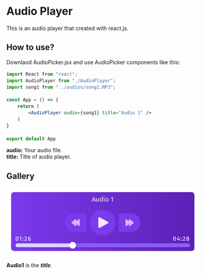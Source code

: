# Audio Player
This is an audio player that created with react.js.

## How to use?
Downlaod AudioPicker.jsx and use AudioPicker components like this:

```jsx
import React from "react";
import AudioPlayer from "./AudioPlayer";
import song1 from "../audios/song1.MP3";

const App = () => {
    return (
        <AudioPlayer audio={song1} title="Audio 1" />
    )
}

export default App
```

**audio:** Your audio file.  
**title:** Title of audio player.

## Gallery

![audio player image](https://github.com/MJF1382/audio-player/raw/main/images/AudioPlayer.png)

**Audio1** is the ***title***.
